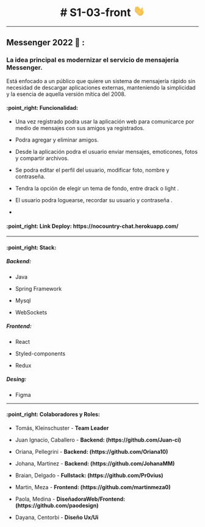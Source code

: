 <h1 align="center"># S1-03-front  <img  src="https://raw.githubusercontent.com/ABSphreak/ABSphreak/master/gifs/Hi.gif" width="30px"></h1>

***
## Messenger 2022 :busts_in_silhouette: :
### La idea principal es modernizar el servicio de mensajería Messenger.
Está enfocado a un público que quiere un sistema de mensajería  rápido sin necesidad de descargar aplicaciones externas, manteniendo  la simplicidad y la esencia de aquella versión mítica del 2008.

<h4>:point_right: Funcionalidad: </h4>
<ul><li> Una vez registrado podra usar la aplicación web para comunicarce por medio de mensajes con sus amigos ya registrados.</li></ul>
<ul><li> Podra agregar y eliminar amigos.</li></ul>
<ul><li> Desde la aplicación podra el usuario enviar mensajes, emoticones, fotos y compartir archivos.</li></ul>
<ul><li> Se podra editar el perfil del usuario, modificar foto, nombre y contraseña.</li></ul>
<ul><li> Tendra la opción de elegir un tema de fondo, entre drack o light .</li></ul>
<ul><li> El usuario podra loguearse, recordar su usuario y contraseña .</li></ul>
<ul><li> </li></ul>

<h4>:point_right: Link Deploy: https://nocountry-chat.herokuapp.com/ </h4>

***
<h4>:point_right: Stack: </h4>
<h5>Backend:</h5>
<ul><li> Java</li></ul>
<ul><li> Spring Framework</li></ul>
<ul><li> Mysql </li></ul>
<ul><li> WebSockets  </li></ul>

<h5> Frontend:</h5>
<ul><li>  React</li></ul>
<ul><li> Styled-components</li></ul>
<ul><li> Redux </li></ul>

<h5> Desing:</h5>
<ul><li> Figma</li></ul>

***
<h4> :point_right: Colaboradores y Roles: </h4>
<ul><li> Tomás, Kleinschuster - <strong>Team Leader</strong></li></ul>
<ul><li> Juan Ignacio, Caballero - <strong>Backend: (https://github.com/Juan-ci)</strong></li></ul>
<ul><li> Oriana, Pellegrini - <strong>Backend: (https://github.com/Oriana10)</strong></li></ul>
<ul><li>Johana, Martinez  - <strong>Backend: (https://github.com/JohanaMM)</strong></li></ul>
<ul><li> Braian, Delgado  - <strong>Fullstack: (https://github.com/Pr0vius)</strong></li></ul>
<ul><li> Martin, Meza  - <strong>Frontend: (https://github.com/martinmeza0)</strong></li></ul>
<ul><li> Paola, Medina - <strong>DiseñadoraWeb/Frontend: (https://github.com/paodesign)</strong></li></ul>
<ul><li> Dayana, Centorbi - <strong>Diseño Ux/Ui</strong></li></ul>




